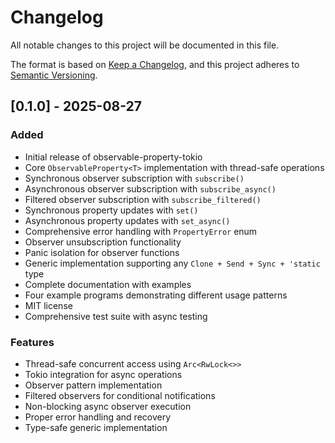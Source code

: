 # Changelog

All notable changes to this project will be documented in this file.

The format is based on [Keep a Changelog](https://keepachangelog.com/en/1.0.0/),
and this project adheres to [Semantic Versioning](https://semver.org/spec/v2.0.0.html).



## [0.1.0] - 2025-08-27

### Added
- Initial release of observable-property-tokio
- Core `ObservableProperty<T>` implementation with thread-safe operations
- Synchronous observer subscription with `subscribe()`
- Asynchronous observer subscription with `subscribe_async()`
- Filtered observer subscription with `subscribe_filtered()`
- Synchronous property updates with `set()`
- Asynchronous property updates with `set_async()`
- Comprehensive error handling with `PropertyError` enum
- Observer unsubscription functionality
- Panic isolation for observer functions
- Generic implementation supporting any `Clone + Send + Sync + 'static` type
- Complete documentation with examples
- Four example programs demonstrating different usage patterns
- MIT license
- Comprehensive test suite with async testing

### Features
- Thread-safe concurrent access using `Arc<RwLock<>>`
- Tokio integration for async operations
- Observer pattern implementation
- Filtered observers for conditional notifications
- Non-blocking async observer execution
- Proper error handling and recovery
- Type-safe generic implementation


